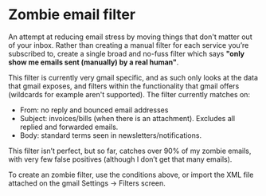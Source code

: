 Zombie email filter
====================

An attempt at reducing email stress by moving things that don't matter out of your inbox. Rather than creating a manual filter for each service you’re subscribed to, create a single broad and no-fuss filter which says **"only show me emails sent (manually) by a real human"**.

This filter is currently very gmail specific, and as such only looks at the data that gmail exposes, and filters within the functionality that gmail offers (wildcards for example aren't supported). The filter currently matches on:

* From: no reply and bounced email addresses
* Subject: invoices/bills (when there is an attachment). Excludes all replied and forwarded emails.
* Body: standard terms seen in newsletters/notifications.

This filter isn’t perfect, but so far, catches over 90% of my zombie emails, with very few false positives (although I don’t get that many emails).

To create an zombie filter, use the conditions above, or import the XML file attached on the gmail Settings -> Filters screen.
